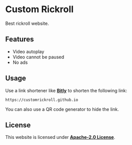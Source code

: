 # Custom Rickroll
Best rickroll website.

## Features
- Video autoplay
- Video cannot be paused
- No ads

## Usage
Use a link shortener like **[Bitly](https://bitly.com)** to shorten the following link:

`https://customrickroll.github.io`

You can also use a QR code generator to hide the link.

## License
This website is licensed under **[Apache-2.0 License](https://github.com/customrickroll/customrickroll.github.io/blob/master/LICENSE)**.
